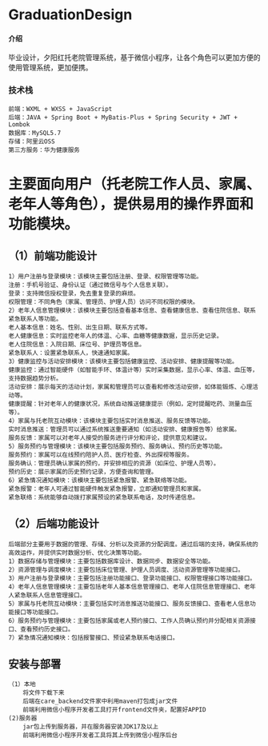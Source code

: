 # GraduationDesign

#### 介绍
毕业设计，夕阳红托老院管理系统，基于微信小程序，让各个角色可以更加方便的使用管理系统，更加便携。

### 技术栈
    前端：WXML + WXSS + JavaScript
    后端：JAVA + Spring Boot + MyBatis-Plus + Spring Security + JWT + Lombok
    数据库：MySQL5.7 
    存储：阿里云OSS
    第三方服务：华为健康服务

# 主要面向用户（托老院工作人员、家属、老年人等角色），提供易用的操作界面和功能模块。

## （1）前端功能设计

    1）用户注册与登录模块：该模块主要包括注册、登录、权限管理等功能。
    注册：手机号验证、身份认证（通过微信号与个人信息关联）。
    登录：支持微信授权登录，免去重复登录的麻烦。
    权限管理：不同角色（家属、管理员、护理人员）访问不同权限的模块。
    2）老年人信息管理模块：该模块主要包括查看基本信息、查看健康信息、查看住院信息、联系紧急联系人等功能。
    老人基本信息：姓名、性别、出生日期、联系方式等。
    老人健康信息：实时监控老年人的体温、心率、血糖等健康数据，显示历史记录。
    老人住院信息：入院日期、床位号、护理员等信息。
    紧急联系人：设置紧急联系人，快速通知家属。
    3）健康监控与活动安排模块：该模块主要包括健康监控、活动安排、健康提醒等功能。
    健康监控：通过智能硬件（如智能手环、体温计等）实时采集数据，显示心率、体温、血压等，支持数据趋势分析。
    活动安排：展示每天的活动计划，家属和管理员可以查看和修改活动安排，如体能锻炼、心理活动等。
    健康提醒：针对老年人的健康状况，系统自动推送健康提示（例如，定时提醒吃药、测量血压等）。
    4）家属与托老院互动模块：该模块主要包括实时消息推送、服务反馈等功能。
    实时消息推送：管理员可以通过系统推送重要通知（如活动安排、健康报告等）给家属。
    服务反馈：家属可以对老年人接受的服务进行评分和评论，提供意见和建议。
    5）服务预约与管理模块：该模块主要包括服务预约、服务确认、预约历史等功能。
    服务预约：家属可以在线预约陪护人员、医疗检查、外出探视等服务。
    服务确认：管理员确认家属的预约，并安排相应的资源（如床位、护理人员等）。
    预约历史：展示家属的历史预约记录，方便查询和管理。
    6）紧急情况通知模块：该模块主要包括紧急报警、紧急联络等功能。
    紧急报警：老年人可通过智能硬件触发紧急报警，立即通知管理员和家属。
    紧急联络：系统能够自动拨打家属预设的紧急联系电话，及时传递信息。

## （2）后端功能设计

    后端部分主要用于数据的管理、存储、分析以及资源的分配调度。通过后端的支持，确保系统的高效运作，并提供实时数据分析、优化决策等功能。
    1）数据存储与管理模块：主要包括数据库设计、数据同步、数据安全等功能。
    2）资源管理与调度模块：主要包括床位管理、护理人员调度、活动资源管理等功能接口。
    3）用户注册与登录模块：主要包括注册功能接口、登录功能接口、权限管理接口等功能接口。
    4）老年人信息管理模块：主要包括老年人基本信息管理接口、老年人住院信息管理接口、老年人紧急联系人信息管理接口。
    5）家属与托老院互动模块：主要包括实时消息推送功能接口、服务反馈接口、查看老人信息功能接口等功能接口。
    6）服务预约与管理模块：主要包括家属或老人预约接口、工作人员确认预约并分配相关资源接口、查看预约历史接口。
    7）紧急情况通知模块：包括报警接口、预设紧急联系电话接口。


## 安装与部署
    （1）本地
        将文件下载下来
        后端在care_backend文件家中利用maven打包成jar文件
        前端利用微信小程序开发者工具打开frontend文件夹，配置好APPID
    (2)服务器
        jar包上传到服务器，并在服务器安装JDK17及以上
        前端利用微信小程序开发者工具将其上传到微信小程序后台
